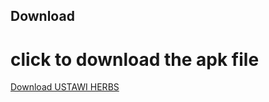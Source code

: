 ## Download
# click to download the apk file
[Download USTAWI HERBS](https://github.com/mutheejj/UstawiHerbs/ustawi-herbs.apk)
